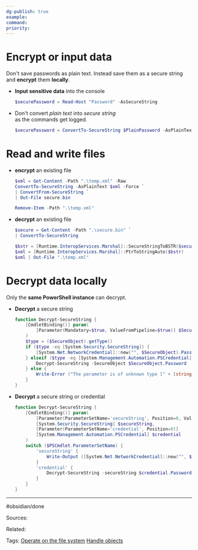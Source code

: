 ```yaml
---
dg-publish: true
example: 
command: 
priority: 
---
```


# Encrypt or input data

Don't save passwords as plain text. Instead save them as a secure string and **encrypt** them **locally**.

- **Input sensitive data** into the console
    ```powershell
    $securePassword = Read-Host "Password" -AsSecureString
    ```

- Don't convert _plain text_ into _secure string_  
    as the commands get logged.
    ```powershell
    $securePassword = ConvertTo-SecureString $PlainPassword -AsPlainText -Force
    ```

# Read and write files

- **encrypt** an existing file
    ```powershell
    $xml = Get-Content -Path ".\temp.xml" -Raw
    ConvertTo-SecureString -AsPlainText $xml -Force `
    | ConvertFrom-SecureString `
    | Out-File secure.bin

    Remove-Item -Path ".\temp.xml"
    ```

- **decrypt** an existing file
    ```powershell
    $secure = Get-Content -Path ".\secure.bin" `
    | ConvertTo-SecureString

    $bstr = [Runtime.InteropServices.Marshal]::SecureStringToBSTR($secure)
	$xml = [Runtime.InteropServices.Marshal]::PtrToStringAuto($bstr)
    $xml | Out-File ".\temp.xml"
    ```


# Decrypt data locally

Only the **same PowerShell instance** can decrypt. 

- **Decrypt** a secure string
    ```powershell
    function Decrypt-SecureString {
        [CmdletBinding()] param(
            [Parameter(Mandatory=$true, ValueFromPipeline=$true)] $SecureObject
        )
        $type = ($SecureObject).getType()
        if ($type -eq [System.Security.SecureString]) {
            [System.Net.NetworkCredential]::new("", $SecureObject).Password
        } elseif ($type -eq [System.Management.Automation.PSCredential]) {
            Decrypt-SecureString -SecureObject $SecureObject.Password
        } else {
            Write-Error ("The parameter is of unknown type [" + [string]$($SecureObject.GetType().FullName) + "]")
        }
    }
    ```

- **Decrypt** a secure string or credential
    ```powershell
    function Decrypt-SecureString {
        [CmdletBinding()] param(
            [Parameter(ParameterSetName='secureString', Position=0, ValueFromPipeline=$true)]
            [System.Security.SecureString] $secureString,
            [Parameter(ParameterSetName='credential', Position=0)]
            [System.Management.Automation.PSCredential] $credential
        )
        switch ($PSCmdlet.ParameterSetName) {
            'secureString' {
                Write-Output ([System.Net.NetworkCredential]::new("", $secureString).Password)
            }
            'credential' {
                Decrypt-SecureString -secureString $credential.Password
            }
        }
    }
    ```


---
#obsidian/done 

Sources:

Related:

Tags:
[Operate on the file system](../Operate%20on%20the%20file%20system.md)
[Handle objects](../Handle%20objects.md)